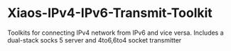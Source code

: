 Xiaos-IPv4-IPv6-Transmit-Toolkit
================================

Toolkits for connecting IPv4 network from IPv6 and vice versa. Includes a dual-stack socks 5 server and 4to6,6to4 socket transmitter